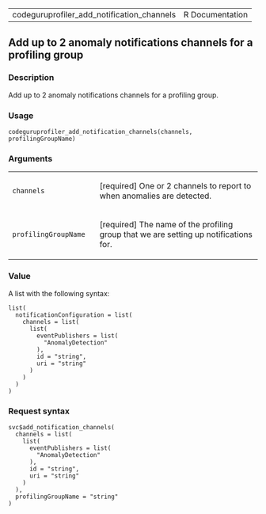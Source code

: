 <table style="width: 100%;">
<tbody>
<tr class="odd">
<td>codeguruprofiler_add_notification_channels</td>
<td style="text-align: right;">R Documentation</td>
</tr>
</tbody>
</table>

## Add up to 2 anomaly notifications channels for a profiling group

### Description

Add up to 2 anomaly notifications channels for a profiling group.

### Usage

    codeguruprofiler_add_notification_channels(channels, profilingGroupName)

### Arguments

<table>
<colgroup>
<col style="width: 35%" />
<col style="width: 65%" />
</colgroup>
<tbody>
<tr class="odd">
<td><code
id="codeguruprofiler_add_notification_channels_:_channels">channels</code></td>
<td><p>[required] One or 2 channels to report to when anomalies are
detected.</p></td>
</tr>
<tr class="even">
<td><code
id="codeguruprofiler_add_notification_channels_:_profilingGroupName">profilingGroupName</code></td>
<td><p>[required] The name of the profiling group that we are setting up
notifications for.</p></td>
</tr>
</tbody>
</table>

### Value

A list with the following syntax:

    list(
      notificationConfiguration = list(
        channels = list(
          list(
            eventPublishers = list(
              "AnomalyDetection"
            ),
            id = "string",
            uri = "string"
          )
        )
      )
    )

### Request syntax

    svc$add_notification_channels(
      channels = list(
        list(
          eventPublishers = list(
            "AnomalyDetection"
          ),
          id = "string",
          uri = "string"
        )
      ),
      profilingGroupName = "string"
    )
